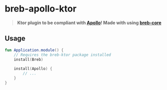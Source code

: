 # breb-apollo-ktor
> **Ktor plugin to be compliant with [Apollo](https://github.com/apollographql/apollo-server)! Made with using [breb-core](../breb-core)**

## Usage
```kotlin
fun Application.module() {
    // Requires the breb-ktor package installed
    install(Breb)
    
    install(Apollo) {
        // ...
    }
}
```
